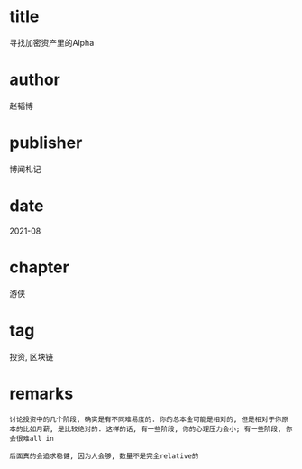 # title
寻找加密资产里的Alpha

# author
赵韬博

# publisher
博闻札记

# date
2021-08

# chapter
游侠

# tag
投资, 区块链

# remarks
`讨论投资中的几个阶段, 确实是有不同难易度的. 你的总本金可能是相对的, 但是相对于你原本的比如月薪, 是比较绝对的. 这样的话, 有一些阶段, 你的心理压力会小; 有一些阶段, 你会很难all in`

`后面真的会追求稳健, 因为人会够, 数量不是完全relative的`
